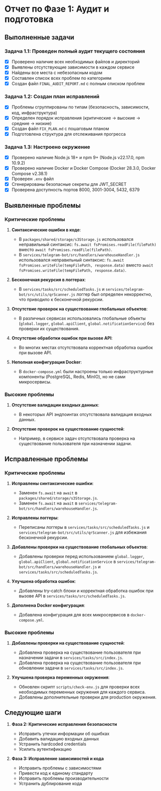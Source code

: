 # Отчет по Фазе 1: Аудит и подготовка

## Выполненные задачи

### Задача 1.1: Проведен полный аудит текущего состояния
- [x] Проверено наличие всех необходимых файлов и директорий
- [x] Выявлены отсутствующие зависимости в каждом сервисе
- [x] Найдены все места с небезопасным кодом
- [x] Составлен список всех проблем по категориям
- [x] Создан файл `FINAL_AUDIT_REPORT.md` с полным списком проблем

### Задача 1.2: Создан план исправлений
- [x] Проблемы сгруппированы по типам (безопасность, зависимости, код, инфраструктура)
- [x] Определен порядок исправления (критические → высокие → средние → низкие)
- [x] Создан файл `FIX_PLAN.md` с пошаговым планом
- [x] Подготовлена структура для отслеживания прогресса

### Задача 1.3: Настроено окружение
- [x] Проверено наличие Node.js 18+ и npm 9+ (Node.js v22.17.0, npm 10.9.2)
- [x] Проверено наличие Docker и Docker Compose (Docker 28.3.0, Docker Compose v2.38.1)
- [x] Проверен `.env` файл
- [x] Сгенерированы безопасные секреты для JWT_SECRET
- [x] Проверена доступность портов 8000, 3001-3004, 5432, 6379

## Выявленные проблемы

### Критические проблемы
1. **Синтаксические ошибки в коде**:
   - В `packages/shared/storage/s3Storage.js` использовался неправильный синтаксис: `fs.await fsPromises.readFile(filePath)` вместо `await fsPromises.readFile(filePath)`.
   - В `services/telegram-bot/src/handlers/warehouseHandler.js` использовался неправильный синтаксис: `fs.await fsPromises.writeFile(tempFilePath, response.data)` вместо `await fsPromises.writeFile(tempFilePath, response.data)`.

2. **Бесконечная рекурсия в логгерах**:
   - В `services/tasks/src/scheduledTasks.js` и `services/telegram-bot/src/utils/qrScanner.js` логгер был определен некорректно, что приводило к бесконечной рекурсии.

3. **Отсутствие проверок на существование глобальных объектов**:
   - В различных сервисах использовались глобальные объекты (`global.logger`, `global.apiClient`, `global.notificationService`) без проверки их существования.

4. **Отсутствие обработки ошибок при вызове API**:
   - Во многих местах отсутствовала корректная обработка ошибок при вызове API.

5. **Неполная конфигурация Docker**:
   - В `docker-compose.yml` были настроены только инфраструктурные компоненты (PostgreSQL, Redis, MinIO), но не сами микросервисы.

### Высокие проблемы
1. **Отсутствие валидации входных данных**:
   - В некоторых API эндпоинтах отсутствовала валидация входных данных.

2. **Отсутствие проверок на существование сущностей**:
   - Например, в сервисе задач отсутствовала проверка на существование пользователя при назначении задачи.

## Исправленные проблемы

### Критические проблемы
1. **Исправлены синтаксические ошибки**:
   - Заменен `fs.await` на `await` в `packages/shared/storage/s3Storage.js`.
   - Заменен `fs.await` на `await` в `services/telegram-bot/src/handlers/warehouseHandler.js`.

2. **Исправлены логгеры**:
   - Переписаны логгеры в `services/tasks/src/scheduledTasks.js` и `services/telegram-bot/src/utils/qrScanner.js` для избежания бесконечной рекурсии.

3. **Добавлены проверки на существование глобальных объектов**:
   - Добавлены проверки перед использованием `global.logger`, `global.apiClient`, `global.notificationService` в `services/telegram-bot/src/handlers/warehouseHandler.js` и `services/tasks/src/scheduledTasks.js`.

4. **Улучшена обработка ошибок**:
   - Добавлены try-catch блоки и корректная обработка ошибок при вызове API в `services/tasks/src/scheduledTasks.js`.

5. **Дополнена Docker конфигурация**:
   - Добавлена конфигурация для всех микросервисов в `docker-compose.yml`.

### Высокие проблемы
1. **Добавлены проверки на существование сущностей**:
   - Добавлена проверка на существование пользователя при назначении задачи в `services/tasks/src/index.js`.
   - Добавлена проверка на существование пользователя при обновлении задачи в `services/tasks/src/index.js`.

2. **Улучшена проверка переменных окружения**:
   - Обновлен скрипт `scripts/check-env.js` для проверки всех необходимых переменных окружения для каждого сервиса.
   - Добавлены дополнительные проверки для production окружения.

## Следующие шаги

1. **Фаза 2: Критические исправления безопасности**
   - Исправить утечки информации об ошибках
   - Добавить валидацию входных данных
   - Устранить hardcoded credentials
   - Усилить аутентификацию

2. **Фаза 3: Исправление зависимостей и кода**
   - Исправить проблемы с зависимостями
   - Привести код к единому стандарту
   - Исправить проблемы производительности
   - Устранить дублирование кода
